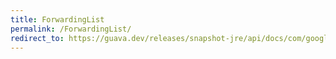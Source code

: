 ```yaml
---
title: ForwardingList
permalink: /ForwardingList/
redirect_to: https://guava.dev/releases/snapshot-jre/api/docs/com/google/common/collect/ForwardingList.html
---
```

